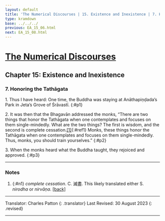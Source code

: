 ```yaml
---
layout: default
title: 'The Numerical Discourses | 15. Existence and Inexistence | 7. Honoring the Tathāgata'
type: kramdown
base: ../../../
previous: EA_15_06.html
next: EA_15_08.html
---
```


# [The Numerical Discourses](../index.html)
## Chapter 15: Existence and Inexistence
### 7. Honoring the Tathāgata

1\. Thus I have heard: One time, the Buddha was staying at Anāthapiṇḍada’s Park in Jeta’s Grove of Śrāvastī.
{:#p1}

2\. It was then that the Bhagavān addressed the monks, “There are two things that honor the Tathāgata when one contemplates and focuses on them single-mindedly. What are the two things? The first is wisdom, and the second is complete cessation.[\[1\]](#n1){:#ref1} Monks, these things honor the Tathāgata when one contemplates and focuses on them single-mindedly. Thus, monks, you should train yourselves.”
{:#p2}

3\. When the monks heard what the Buddha taught, they rejoiced and approved.
{:#p3}

---

### Notes

1. {:#n1} <em>complete cessation</em>. C. 滅盡. This likely translated either S. <em>nirodha</em> or <em>nirvāṇa</em>. [\[back\]](#ref1)

---

Translator: Charles Patton
{: .translator}
Last Revised: 30 August 2023
{: .revised}

---